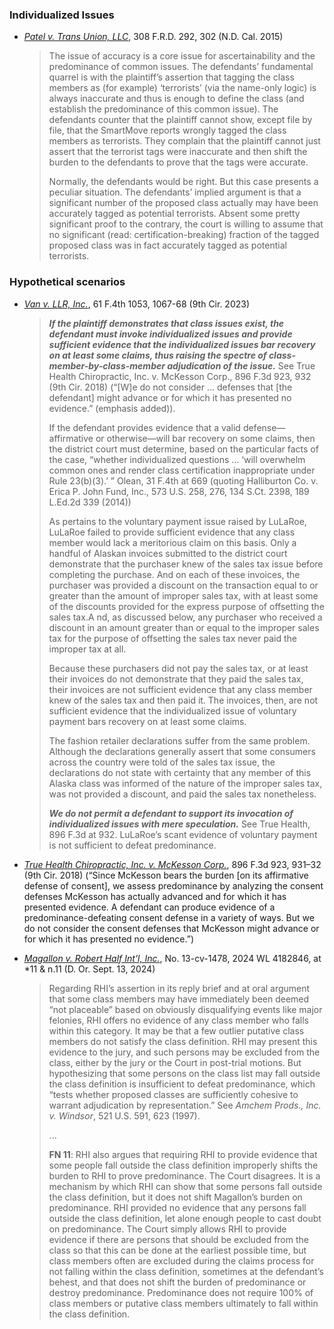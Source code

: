 ### Individualized Issues
- [*Patel v. Trans Union, LLC*](https://www.westlaw.com/Document/I49d881801e5411e5be1ff4cec5913d5d/View/FullText.html?transitionType=Default&contextData=(sc.Default)&VR=3.0&RS=cblt1.0), 308 F.R.D. 292, 302 (N.D. Cal. 2015)
  > The issue of accuracy is a core issue for ascertainability and the predominance of common issues. The defendants’ fundamental quarrel is with the plaintiff’s assertion that tagging the class members as (for example) ‘terrorists’ (via the name-only logic) is always inaccurate and thus is enough to define the class (and establish the predominance of this common issue). The defendants counter that the plaintiff cannot show, except file by file, that the SmartMove reports wrongly tagged the class members as terrorists. They complain that the plaintiff cannot just assert that the terrorist tags were inaccurate and then shift the burden to the defendants to prove that the tags were accurate.
  > 
  > Normally, the defendants would be right. But this case presents a peculiar situation. The defendants’ implied argument is that a significant number of the proposed class actually may have been accurately tagged as potential terrorists. Absent some pretty significant proof to the contrary, the court is willing to assume that no significant (read: certification-breaking) fraction of the tagged proposed class was in fact accurately tagged as potential terrorists.

### Hypothetical scenarios

- [*Van v. LLR, Inc.*](https://www.westlaw.com/Document/I8535be00c1d511edb30aae965a5264be/View/FullText.html?transitionType=Default&contextData=(sc.Default)&VR=3.0&RS=cblt1.0), 61 F.4th 1053, 1067-68 (9th Cir. 2023)
  > ***If the plaintiff demonstrates that class issues exist, the defendant must invoke individualized issues and provide sufficient evidence that the individualized issues bar recovery on at least some claims, thus raising the spectre of class-member-by-class-member adjudication of the issue.*** See True Health Chiropractic, Inc. v. McKesson Corp., 896 F.3d 923, 932 (9th Cir. 2018) (“[W]e do not consider ... defenses that [the defendant] might advance or for which it has presented no evidence.” (emphasis added)).
  >
  > If the defendant provides evidence that a valid defense—affirmative or otherwise—will bar recovery on some claims, then the district court must determine, based on the particular facts of the case, “whether individualized questions ... ‘will overwhelm common ones and render class certification inappropriate under Rule 23(b)(3).’ ” Olean, 31 F.4th at 669 (quoting Halliburton Co. v. Erica P. John Fund, Inc., 573 U.S. 258, 276, 134 S.Ct. 2398, 189 L.Ed.2d 339 (2014))
  >
  > As pertains to the voluntary payment issue raised by LuLaRoe, LuLaRoe failed to provide sufficient evidence that any class member would lack a meritorious claim on this basis. Only a handful of Alaskan invoices submitted to the district court demonstrate that the purchaser knew of the sales tax issue before completing the purchase. And on each of these invoices, the purchaser was provided a discount on the transaction equal to or greater than the amount of improper sales tax, with at least some of the discounts provided for the express purpose of offsetting the sales tax.A nd, as discussed below, any purchaser who received a discount in an amount greater than or equal to the improper sales tax for the purpose of offsetting the sales tax never paid the improper tax at all.
  > 
  > Because these purchasers did not pay the sales tax, or at least their invoices do not demonstrate that they paid the sales tax, their invoices are not sufficient evidence that any class member knew of the sales tax and then paid it. The invoices, then, are not sufficient evidence that the individualized issue of voluntary payment bars recovery on at least some claims.
  >
  >The fashion retailer declarations suffer from the same problem. Although the declarations generally assert that some consumers across the country were told of the sales tax issue, the declarations do not state with certainty that any member of this Alaska class was informed of the nature of the improper sales tax, was not provided a discount, and paid the sales tax nonetheless.
  >
  >***We do not permit a defendant to support its invocation of individualized issues with mere speculation.*** See True Health, 896 F.3d at 932. LuLaRoe’s scant evidence of voluntary payment is not sufficient to defeat predominance.

- [*True Health Chiropractic, Inc. v. McKesson Corp.*](https://www.westlaw.com/Document/Ia19c2f8089df11e8a5b89e7029628dd3/View/FullText.html?transitionType=Default&contextData=(sc.Default)&VR=3.0&RS=cblt1.0), 896 F.3d 923, 931–32 (9th Cir. 2018) (“Since McKesson bears the burden [on its affirmative defense of consent], we assess predominance by analyzing the consent defenses McKesson has actually advanced and for which it has presented evidence. A defendant can produce evidence of a predominance-defeating consent defense in a variety of ways. But we do not consider the consent defenses that McKesson might advance or for which it has presented no evidence.”)

- [*Magallon v. Robert Half Int’l, Inc.*](https://www.westlaw.com/Document/Ib075dc10725711ef861f9b5d0624970e/View/FullText.html?transitionType=Default&contextData=(sc.Default)&VR=3.0&RS=cblt1.0), No. 13-cv-1478, 2024 WL 4182846, at *11 & n.11 (D. Or. Sept. 13, 2024)
  > Regarding RHI’s assertion in its reply brief and at oral argument that some class members may have immediately been deemed “not placeable” based on obviously disqualifying events like major felonies, RHI offers no evidence of any class member who falls within this category. It may be that a few outlier putative class members do not satisfy the class definition. RHI may present this evidence to the jury, and such persons may be excluded from the class, either by the jury or the Court in post-trial motions. But hypothesizing that some persons on the class list may fall outside the class definition is insufficient to defeat predominance, which “tests whether proposed classes are sufficiently cohesive to warrant adjudication by representation.” See *Amchem Prods., Inc. v. Windsor*, 521 U.S. 591, 623 (1997).
  >
  > ...
  >
  > **FN 11**: RHI also argues that requiring RHI to provide evidence that some people fall outside the class definition improperly shifts the burden to RHI to prove predominance. The Court disagrees. It is a mechanism by which RHI can show that some persons fall outside the class definition, but it does not shift Magallon’s burden on predominance. RHI provided no evidence that any persons fall outside the class definition, let alone enough people to cast doubt on predominance. The Court simply allows RHI to provide evidence if there are persons that should be excluded from the class so that this can be done at the earliest possible time, but class members often are excluded during the claims process for not falling within the class definition, sometimes at the defendant’s behest, and that does not shift the burden of predominance or destroy predominance. Predominance does not require 100% of class members or putative class members ultimately to fall within the class definition.